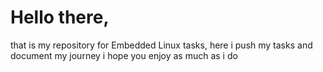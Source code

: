 # Hello there,

that is my repository for Embedded Linux tasks, here i push my tasks and document my journey i hope you enjoy as much as i do
